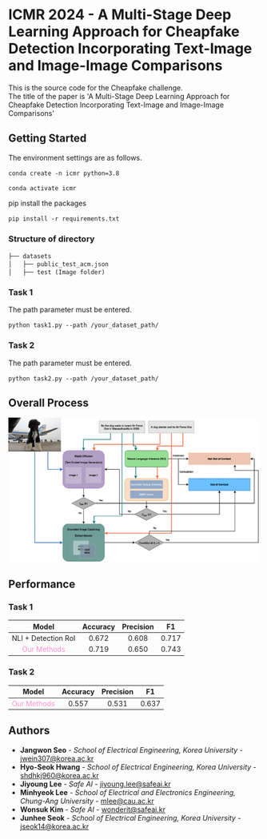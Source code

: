 # ICMR 2024 - A Multi-Stage Deep Learning Approach for Cheapfake Detection Incorporating Text-Image and Image-Image Comparisons

This is the source code for the Cheapfake challenge. </br>
The title of the paper is 'A Multi-Stage Deep Learning Approach for Cheapfake Detection Incorporating Text-Image and Image-Image Comparisons'

## Getting Started

The environment settings are as follows.


```
conda create -n icmr python=3.8
```

```
conda activate icmr
```

pip install the packages
```
pip install -r requirements.txt
```

### Structure of directory
```
├── datasets
│   ├── public_test_acm.json
│   ├── test (Image folder)

```
### Task 1

The path parameter must be entered.

```
python task1.py --path /your_dataset_path/
```

### Task 2

The path parameter must be entered.

```
python task2.py --path /your_dataset_path/
```
## Overall Process

<img src="/src/overall.png" />

## Performance
### Task 1 
|Model|Accuracy	|Precision	|F1|
| :--: | :--: | :--: |:--: |
|NLI + Detection RoI|	0.672|	0.608	|0.717|
|<span style="color:#FF87CEEB">Our Methods</span>|	0.719|	0.650|	0.743|

### Task 2

|Model|Accuracy	|Precision	|F1|
| :--: | :--: | :--: |:--: |
|<span style="color:#FF87CEEB">Our Methods</span>|	0.557|	0.531|	0.637|


## Authors

* **Jangwon Seo** - *School of Electrical Engineering, Korea University* - jwein307@korea.ac.kr
* **Hyo-Seok Hwang** - *School of Electrical Engineering, Korea University* - shdhkj960@korea.ac.kr
* **Jiyoung Lee** - *Safe AI* - jiyoung.lee@safeai.kr
* **Minhyeok Lee** - *School of Electrical and Electronics Engineering, Chung-Ang University* - mlee@cau.ac.kr
* **Wonsuk Kim** - *Safe AI* - wonderit@safeai.kr
* **Junhee Seok** - *School of Electrical Engineering, Korea University* - jseok14@korea.ac.kr
